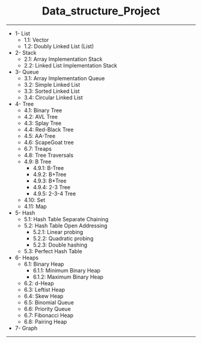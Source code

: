  # <center> **Data_structure_Project** </center>
-----------------------------------------------

- 1- List  
   - 1.1: Vector
   - 1.2: Doubly Linked List (List)
- 2- Stack 
   - 2.1: Array Implementation Stack
   - 2.2: Linked List Implementation Stack
- 3- Queue
   - 3.1: Array Implementation Queue
   - 3.2: Simple Linked List
   - 3.3: Sorted Linked List
   - 3.4: Circular Linked List
- 4- Tree  
   - 4.1: Binary Tree 
   - 4.2: AVL Tree  
   - 4.3: Splay Tree
   - 4.4: Red-Black Tree
   - 4.5: AA-Tree
   - 4.6: ScapeGoat tree 
   - 6.7: Treaps    
   - 4.8: Tree Traversals 
   - 4.9: B Tree
      - 4.9.1: B-Tree
      - 4.9.2: B+Tree
      - 4.9.3: B*Tree
      - 4.9.4: 2-3 Tree
      - 4.9.5: 2-3-4 Tree
   - 4.10: Set
   - 4.11: Map
- 5- Hash
   - 5.1: Hash Table Separate Chaining
   - 5.2: Hash Table Open Addressing
      - 5.2.1: Linear probing
      - 5.2.2: Quadratic probing
      - 5.2.3: Double hashing
   - 5.3: Perfect Hash Table
- 6- Heaps  
   - 6.1: Binary Heap  
      - 6.1.1: Minimum Binary Heap 
      - 6.1.2: Maximum Binary Heap
   - 6.2: d-Heap  
   - 6.3: Leftist Heap  
   - 6.4: Skew Heap 
   - 6.5: Binomial Queue
   - 6.6: Priority Queue
   - 6.7: Fibonacci Heap
   - 6.8: Pairing Heap
- 7- Graph  
----------------------------------------------




  
